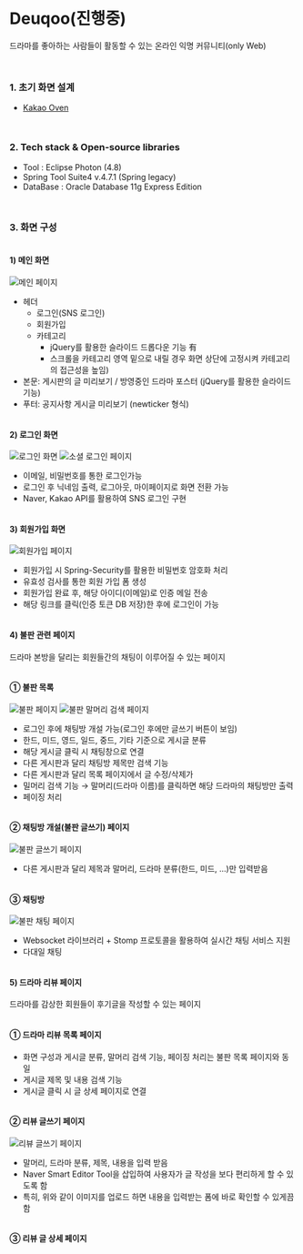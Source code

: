 # Deuqoo(진행중)
드라마를 좋아하는 사람들이 활동할 수 있는 온라인 익명 커뮤니티(only Web)
```
```
```
```
### 1. 초기 화면 설계
* [Kakao Oven](https://ovenapp.io/project/3AI9X293pfm4aMLmUVGdfTZVDUTwBfMt#5jRDR, "화면설계주소")
```
```
```
```
### 2. Tech stack & Open-source libraries
* Tool : Eclipse Photon (4.8)
* Spring Tool Suite4 v.4.7.1 (Spring legacy)
* DataBase : Oracle Database 11g Express Edition
```
```
```
```
### 3. 화면 구성
```
```
#### 1) 메인 화면
![메인 페이지](https://user-images.githubusercontent.com/78471888/106889693-b9990500-672b-11eb-8d5f-07460cf42447.png)
* 헤더
  * 로그인(SNS 로그인)
  * 회원가입
  * 카테고리
    * jQuery를 활용한 슬라이드 드롭다운 기능 有
    * 스크롤을 카테고리 영역 밑으로 내릴 경우 화면 상단에 고정시켜 카테고리의 접근성을 높임)
* 본문: 게시판의 글 미리보기 / 방영중인 드라마 포스터 (jQuery를 활용한 슬라이드 기능)
* 푸터: 공지사항 게시글 미리보기 (newticker 형식)
```
```
#### 2) 로그인 화면
![로그인 화면](https://user-images.githubusercontent.com/78471888/106890821-37114500-672d-11eb-832a-8943ecdbfafd.png)
![소셜 로그인 페이지](https://user-images.githubusercontent.com/78471888/106891035-848db200-672d-11eb-9c0c-5726fc33f235.png)
* 이메일, 비밀번호를 통한 로그인가능
* 로그인 후 닉네임 출력, 로그아웃, 마이페이지로 화면 전환 가능
* Naver, Kakao API를 활용하여 SNS 로그인 구현
```
```
#### 3) 회원가입 화면
![회원가입 페이지](https://user-images.githubusercontent.com/78471888/106892230-1d70fd00-672f-11eb-8f7b-13170b11a983.png)
* 회원가입 시 Spring-Security를 활용한 비밀번호 암호화 처리
* 유효성 검사를 통한 회원 가입 폼 생성
* 회원가입 완료 후, 해당 아이디(이메일)로 인증 메일 전송
* 해당 링크를 클릭(인증 토큰 DB 저장)한 후에 로그인이 가능
```
```
#### 4) 불판 관련 페이지
드라마 본방을 달리는 회원들간의 채팅이 이루어질 수 있는 페이지
```
```
#### ① 불판 목록
![불판 페이지](https://user-images.githubusercontent.com/78471888/106892522-88bacf00-672f-11eb-9768-6aaeabe55338.png)
![불판 말머리 검색 페이지](https://user-images.githubusercontent.com/78471888/106892371-5315e600-672f-11eb-9a8e-05752b0198db.png)
* 로그인 후에 채팅방 개설 가능(로그인 후에만 글쓰기 버튼이 보임)
* 한드, 미드, 영드, 일드, 중드, 기타 기준으로 게시글 분류
* 해당 게시글 클릭 시 채팅창으로 연결
* 다른 게시판과 달리 채팅방 제목만 검색 기능
* 다른 게시판과 달리 목록 페이지에서 글 수정/삭제가 
* 밀머리 검색 기능 → 말머리(드라마 이름)를 클릭하면 해당 드라마의 채팅방만 출력
* 페이징 처리
```
```
#### ② 채팅방 개설(불판 글쓰기) 페이지
![불판 글쓰기 페이지](https://user-images.githubusercontent.com/78471888/106893112-69707180-6730-11eb-8906-517f1033eaea.png)
* 다른 게시판과 달리 제목과 말머리, 드라마 분류(한드, 미드, ...)만 입력받음
```
```
#### ③ 채팅방
![불판 채팅 페이지](https://user-images.githubusercontent.com/78471888/106893551-10eda400-6731-11eb-8818-00d4f4f6e0e2.png)
* Websocket 라이브러리 + Stomp 프로토콜을 활용하여 실시간 채팅 서비스 지원
* 다대일 채팅 
```
```
#### 5) 드라마 리뷰 페이지
드라마를 감상한 회원들이 후기글을 작성할 수 있는 페이지
```
```
#### ① 드라마 리뷰 목록 페이지
* 화면 구성과 게시글 분류, 말머리 검색 기능, 페이징 처리는 불판 목록 페이지와 동일
* 게시글 제목 및 내용 검색 기능
* 게시글 클릭 시 글 상세 페이지로 연결
```
```
#### ② 리뷰 글쓰기 페이지
![리뷰 글쓰기 페이지](https://user-images.githubusercontent.com/78471888/106894550-77bf8d00-6732-11eb-9572-58f9e9c22c19.png)
* 말머리, 드라마 분류, 제목, 내용을 입력 받음
* Naver Smart Editor Tool을 삽입하여 사용자가 글 작성을 보다 편리하게 할 수 있도록 함
* 특히, 위와 같이 이미지를 업로드 하면 내용을 입력받는 폼에 바로 확인할 수 있게끔 함
```
```
#### ③ 리뷰 글 상세 페이지

